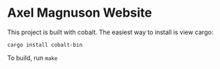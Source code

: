 Axel Magnuson Website
=====================

This project is built with cobalt.  The easiest way to install is view cargo:

    cargo install cobalt-bin

To build, run `make`
